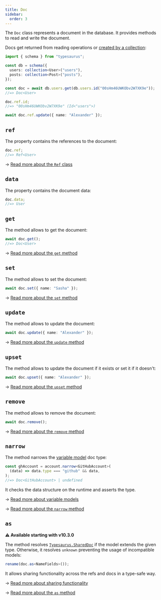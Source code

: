 ```yaml
---
title: Doc
sidebar:
  order: 3
---
```


The `Doc` class represents a document in the database. It provides methods to read and write the document.

Docs get returned from reading operations or [created by a collection](/classes/collection/#doc):

```ts
import { schema } from "typesaurus";

const db = schema({
  users: collection<User>("users"),
  posts: collection<Post>("posts"),
});

const doc = await db.users.get(db.users.id("00sHm46UWKObv2W7XK9e"));
//=> Doc<User>

doc.ref.id;
//=> "00sHm46UWKObv2W7XK9e" (Id<"users">)

await doc.ref.update({ name: "Alexander" });
```

## `ref`

The property contains the references to the document:

```ts
doc.ref;
//=> Ref<User>
```

→ [Read more about the `Ref` class](/classes/ref/)

## `data`

The property contains the document data:

```ts
doc.data;
//=> User
```

## `get`

The method allows to get the document:

```ts
await doc.get();
//=> Doc<User>
```

→ [Read more about the `get` method](/api/reading/get/)

## `set`

The method allows to set the document:

```ts
await doc.set({ name: "Sasha" });
```

→ [Read more about the `set` method](/api/writing/set/)

## `update`

The method allows to update the document:

```ts
await doc.update({ name: "Alexander" });
```

→ [Read more about the `update` method](/api/writing/update/)

## `upset`

The method allows to update the document if it exists or set it if it doesn't:

```ts
await doc.upset({ name: "Alexander" });
```

→ [Read more about the `upset` method](/api/writing/upset/)

## `remove`

The method allows to remove the document:

```ts
await doc.remove();
```

→ [Read more about the `remove` method](/api/writing/remove/)

## `narrow`

The method narrows the [variable model](/type-safety/variable/) doc type:

```ts
const ghAccount = account.narrow<GitHubAccount>(
  (data) => data.type === "github" && data,
);
//=> Doc<GitHubAccount> | undefined
```

It checks the data structure on the runtime and asserts the type.

→ [Read more about variable models](/type-safety/variable/)

→ [Read more about the `narrow` method](/api/misc/narrow/)

## `as`

**⚠️ Available starting with v10.3.0**

The method resolves [`Typesaurus.SharedDoc`](/types/typesaurus/#shareddoc) if the model extends the given type. Otherwise, it resolves `unknown` preventing the usage of incompatible models:

```ts
rename(doc.as<NameFields>());
```

It allows sharing functionality across the refs and docs in a type-safe way.

→ [Read more about sharing functionality](/type-safety/sharing/)

→ [Read more about the `as` method](/api/misc/as/)
